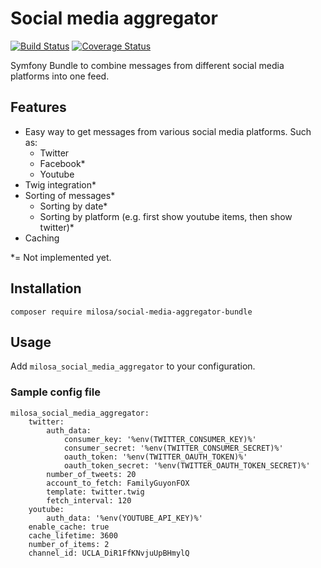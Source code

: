 # Social media aggregator
[![Build Status](https://travis-ci.org/milosa/social-media-aggregator-bundle.svg?branch=master)](https://travis-ci.org/milosa/social-media-aggregator-bundle)
[![Coverage Status](https://coveralls.io/repos/github/milosa/social-media-aggregator-bundle/badge.svg?branch=master)](https://coveralls.io/github/milosa/social-media-aggregator-bundle?branch=master)

Symfony Bundle to combine messages from different social media platforms into one feed. 

## Features
* Easy way to get messages from various social media platforms. Such as:
  * Twitter
  * Facebook*
  * Youtube
* Twig integration*
* Sorting of messages*
  * Sorting by date*
  * Sorting by platform (e.g. first show youtube items, then show twitter)*
* Caching

*= Not implemented yet.
  
## Installation

`composer require milosa/social-media-aggregator-bundle`

## Usage

Add `milosa_social_media_aggregator` to your configuration.

### Sample config file
    milosa_social_media_aggregator:
        twitter:
            auth_data:
                consumer_key: '%env(TWITTER_CONSUMER_KEY)%'
                consumer_secret: '%env(TWITTER_CONSUMER_SECRET)%'
                oauth_token: '%env(TWITTER_OAUTH_TOKEN)%'
                oauth_token_secret: '%env(TWITTER_OAUTH_TOKEN_SECRET)%'
            number_of_tweets: 20
            account_to_fetch: FamilyGuyonFOX
            template: twitter.twig
            fetch_interval: 120
        youtube:
            auth_data: '%env(YOUTUBE_API_KEY)%'
        enable_cache: true
        cache_lifetime: 3600
        number_of_items: 2
        channel_id: UCLA_DiR1FfKNvjuUpBHmylQ

